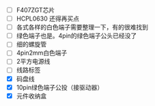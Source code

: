 - [ ] F407ZGT芯片
- [ ] HCPL0630 还得再买点
- [ ] 各式各样的白色端子需要整理一下，有的很难找到
- [ ] 绿色端子也是。4pin的绿色端子公头已经没了
- [ ] 细的螺旋管
- [ ] 4pin2mm白色端子
- [ ] 2平方电源线
- [ ] 线路标签
- [x] 码盘线
- [x] 10pin绿色端子公投（接驱动器）
- [x] 元件收纳盒
